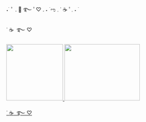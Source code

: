  ˖ ࣪  ﾟ .  :swan:  ࿐  ﾟ♡ . ˖ ࣪ ಌ  𓈒 ˙ :coffee: ﾟ𓈒 ˖ ࣪ 


˙ :coffee:  ּ  ࿐  ♡

<div style="display: inline_block">  
<a href="https://github.com/sayuts">
<img height="150em" src="https://github-readme-stats.vercel.app/api?username=sayuts&show_icons=true&hide=contribs,prs&cache_seconds=86400&theme=buefy"/> 
<img height="150em" width="200em"src="https://github-readme-stats.vercel.app/api/top-langs/?username=sayuts&layout=compact&langs_count=7&theme=buefy"/>
</div> 

˙ :coffee:  ּ  ࿐  ♡
